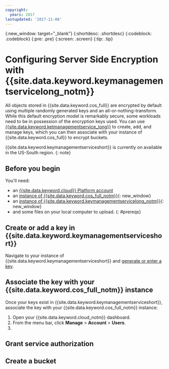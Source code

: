 ```yaml
---
copyright:
  years: 2017
lastupdated: '2017-11-08'
---
```

{:new_window: target="_blank"}
{:shortdesc: .shortdesc}
{:codeblock: .codeblock}
{:pre: .pre}
{:screen: .screen}
{:tip: .tip}

# Configuring Server Side Encryption with {{site.data.keyword.keymanagementservicelong_notm}}

All objects stored in {{site.data.keyword.cos_full}} are encrypted by default using multiple randomly generated keys and an all-or-nothing-transform. While this default encryption model is remarkably secure, some workloads need to be in possession of the encryption keys used. You can use [{{site.data.keyword.ketmanagementservice_long}}](/docs/services/keymgmt/keyprotect_about.html) to create, add, and manage keys, which you can then associate with your instance of {{site.data.keyword.cos_full}} to encrypt buckets.

{{site.data.keyword.keymanagementserviceshort}} is currently on available in the US-South region.
{: note}

## Before you begin
You'll need:
  * an [{{site.data.keyword.cloud}} Platform account](https://console.bluemix.net/registration/?target=%2Fcatalog%2Finfrastructure%2Fcloud-object-storage)
  * an [instance of {{site.data.keyword.cos_full_notm}}](https://console.bluemix.net/catalog/infrastructure/object-storage-group?env_id=ibm:yp:us-south){: new_window}
  * an [instance of {{site.data.keyword.keymanagementservicelong_notm}}](https://console.ng.bluemix.net/catalog/services/key-protect/?taxonomyNavigation=apps){: new_window}
  * and some files on your local computer to upload.
{: #prereqs}

## Create or add a key in {{site.data.keyword.keymanagementserviceshort}}

Navigate to your instance of {{site.data.keyword.keymanagementserviceshort}} and [generate or enter a key](/docs/services/keymgmt/index.html#getting-started-with-key-protect).

## Associate the key with your {{site.data.keyword.cos_full_notm}} instance

Once your keys exist in {{site.data.keyword.keymanagementserviceshort}}, associate the key with your {{site.data.keyword.cos_full_notm}} instance:

1. Open your {{site.data.keyword.cloud_notm}} dashboard.
2. From the menu bar, click **Manage** &gt; **Account** &gt; **Users**.
3. 

## Grant service authorization

## Create a bucket

